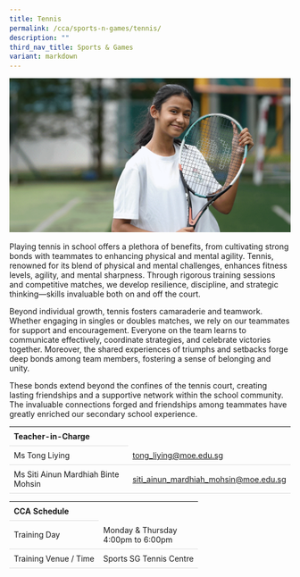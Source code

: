 ```yaml
---
title: Tennis
permalink: /cca/sports-n-games/tennis/
description: ""
third_nav_title: Sports & Games
variant: markdown
---
```

<style>
table {
  border-collapse: collapse;
  width: 100%;
}

th, td {
  padding: 8px;
  text-align: left;
  border-bottom: 1px solid #ddd;
}

tr:hover {background-color: #F5F5DC;}
</style>

<img src="/images/CCA/Tennis/tennis.gif">

<p>Playing tennis in school offers a plethora of benefits, from cultivating strong bonds with teammates to enhancing physical and mental agility. Tennis, renowned for its blend of physical and mental challenges, enhances fitness levels, agility, and mental sharpness. Through rigorous training sessions and competitive matches, we develop resilience, discipline, and strategic thinking—skills invaluable both on and off the court. </p>
<p>Beyond individual growth, tennis fosters camaraderie and teamwork. Whether engaging in singles or doubles matches, we rely on our teammates for support and encouragement. Everyone on the team learns to communicate effectively, coordinate strategies, and celebrate victories together. Moreover, the shared experiences of triumphs and setbacks forge deep bonds among team members, fostering a sense of belonging and unity.</p>
<p>These bonds extend beyond the confines of the tennis court, creating lasting friendships and a supportive network within the school community. The invaluable connections forged and friendships among teammates have greatly enriched our secondary school experience. </p>
<table>
	<tbody>
		<tr>
			<th colspan="1">Teacher-in-Charge</th>
</tr>
			<tr>
	<td rowspan="1">Ms Tong Liying</td>
 <td><a target="" href="mailto:tong_liying@moe.edu.sg">tong_liying@moe.edu.sg</a></td>
	 	</tr>
<tr>
	<td rowspan="1">Ms Siti Ainun Mardhiah Binte Mohsin </td>
 <td><a target="" href="mailto:siti_ainun_mardhiah_mohsin@moe.edu.sg">siti_ainun_mardhiah_mohsin@moe.edu.sg</a></td>
	 	</tr>
</tbody>
</table>
<table>
	<tbody>
		<tr>
			<th colspan="1">CCA Schedule</th>
</tr>
		<tr>
	<td rowspan="1"> Training Day </td>
			<td>Monday &amp; Thursday <br>
				4:00pm to 6:00pm
			</td>
	 	</tr>
<tr>
	<td rowspan="1">Training Venue / Time</td>
 <td rowspan="1"> Sports SG Tennis Centre</td>
	</tr>
</tbody>
</table>